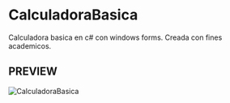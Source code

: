 # CalculadoraBasica
Calculadora basica en c# con windows forms. Creada con fines academicos.

## PREVIEW

![CalculadoraBasica](https://user-images.githubusercontent.com/71677481/137060592-702fc1ac-7d2d-44d6-b898-e2bbf2d4b0c0.png)
